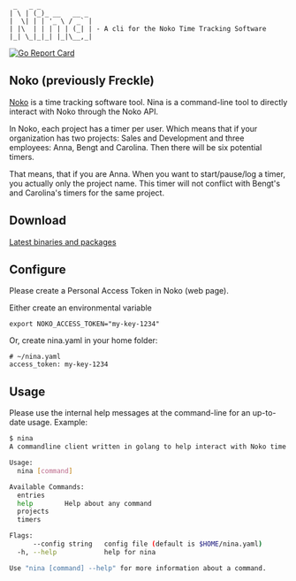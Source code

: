 ```
 _   _ _
| \ | (_)_ __   __ _
|  \| | | '_ \ / _` |
| |\  | | | | | (_| | - A cli for the Noko Time Tracking Software
|_| \_|_|_| |_|\__,_|
```

[![Go Report Card](https://goreportcard.com/badge/github.com/Raphexion/nina)](https://goreportcard.com/report/github.com/Raphexion/nina)

## Noko (previously Freckle)

[Noko](https://nokotime.com/) is a time tracking software tool.
Nina is a command-line tool to directly interact with Noko through the Noko API.

In Noko, each project has a timer per user.
Which means that if your organization has two projects: Sales and Development and three employees: Anna, Bengt and Carolina.
Then there will be six potential timers.

That means, that if you are Anna. When you want to start/pause/log a timer, you actually only the project name.
This timer will not conflict with Bengt's and Carolina's timers for the same project.

## Download

[Latest binaries and packages](https://github.com/Raphexion/nina/releases/latest)

## Configure

Please create a Personal Access Token in Noko (web page).

Either create an environmental variable

```
export NOKO_ACCESS_TOKEN="my-key-1234"
```

Or, create nina.yaml in your home folder:

```
# ~/nina.yaml
access_token: my-key-1234
```

## Usage

Please use the internal help messages at the command-line for an up-to-date usage. Example:

```sh
$ nina
A commandline client written in golang to help interact with Noko time tracker

Usage:
  nina [command]

Available Commands:
  entries
  help        Help about any command
  projects
  timers

Flags:
      --config string   config file (default is $HOME/nina.yaml)
  -h, --help            help for nina

Use "nina [command] --help" for more information about a command.
```
